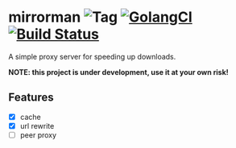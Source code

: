 # mirrorman ![Tag](https://img.shields.io/github/tag/elonzh/mirrorman.svg?style=flat-square) [![GolangCI](https://golangci.com/badges/github.com/elonzh/mirrorman.svg)]() [![Build Status](https://img.shields.io/travis/elonzh/mirrorman.svg?style=flat-square)](https://travis-ci.com/elonzh/mirrorman)

A simple proxy server for speeding up downloads.

**NOTE: this project is under development, use it at your own risk!**

## Features

- [x] cache
- [x] url rewrite
- [ ] peer proxy
